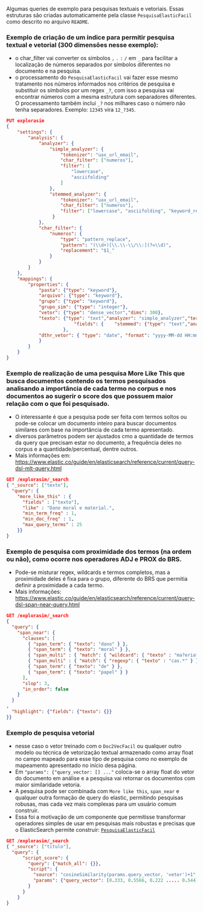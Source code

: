  Algumas queries de exemplo para pesquisas textuais e vetoriais. Essas estruturas são criadas automaticamente pela classe `PesquisaElasticFacil` como descrito no arquivo `README`.

### Exemplo de criação de um índice para permitir pesquisa textual e vetorial (300 dimensões nesse exemplo):
- o char_filter vai converter os símbolos `,` `.` `:` `/`  em `_` para facilitar a localização de números separados por símbolos diferentes no documento e na pesquisa.
- o processamento do `PesquisaElasticFacil` vai fazer esse mesmo tratamento nos números informados nos critérios de pesquisa e substituir os símbolos por um regex `_?`, com isso a pesquisa vai encontrar números com a mesma estrutura com separadores diferentes. O processamento também inclui `_?` nos milhares caso o número não tenha separadores. Exemplo: `12345` vira `12_?345`.
```json
PUT explorasim
{
	"settings": {
		"analysis": {
			"analyzer": {
				"simple_analyzer": {
					"tokenizer": "uax_url_email",
					"char_filter": ["numeros"],
					"filter": [
						"lowercase",
						"asciifolding"
					]
				},
				"stemmed_analyzer": {
					"tokenizer": "uax_url_email",
					"char_filter": ["numeros"],
					"filter": ["lowercase",	"asciifolding",	"keyword_repeat",	"brazilian_stem",	"remove_duplicates"	]
				 }
			},
			"char_filter": {
				"numeros": {
					"type": "pattern_replace",
					"pattern": "(\\d+)[\\.\\-\\/\\:](?=\\d)",
					"replacement": "$1_"
				}
			}
		}
	},
	"mappings": {
		"properties": {
			"pasta": {"type": "keyword"},
			"arquivo": {"type": "keyword"},
			"grupo": {"type": "keyword"},
			"grupo_sim": {"type": "integer"},
			"vetor": {"type": "dense_vector","dims": 300},
			"texto": {"type": "text","analyzer": "simple_analyzer","term_vector": "with_positions_offsets",
				         "fields": {	"stemmed": {"type": "text","analyzer": "stemmed_analyzer","term_vector": "with_positions_offsets"}}
			         },
			"dthr_vetor": {	"type": "date",	"format": "yyyy-MM-dd HH:mm:ss||yyyy-MM-dd||epoch_millis"
			}
		}
	}
}
```

### Exemplo de realização de uma pesquisa More Like This que busca documentos contendo os termos pesquisados analisando a importância de cada termo no corpus e nos documentos ao sugerir o score dos que possuem maior relação com o que foi pesquisado.
- O interessante é que a pesquisa pode ser feita com termos soltos ou pode-se colocar um documento inteiro para buscar documentos similares com base na importância de cada termo apresentado.
 - diversos parâmetros podem ser ajustados cmo a quantidade de termos da query que precisam estar no documento, a frequência deles no corpus e a quantidade/percentual, dentre outros.
 - Mais informações em: https://www.elastic.co/guide/en/elasticsearch/reference/current/query-dsl-mlt-query.html
```json
GET /explorasim/_search
{ "_source": ["texto"],
  "query": {
    "more_like_this" : {
      "fields" : ["texto"],
      "like" : "Dano moral e material.",
      "min_term_freq" : 1,
      "min_doc_freq" : 1,
      "max_query_terms" : 25
    }}
}
```

### Exemplo de pesquisa com proximidade dos termos (na ordem ou não), como ocorre nos operadores ADJ e PROX do BRS.
- Pode-se misturar regex, wildcards e termos completos, mas a proximidade deles é fixa para o grupo, diferente do BRS que permitia definir a proximidade a cada termo.
- Mais informações: https://www.elastic.co/guide/en/elasticsearch/reference/current/query-dsl-span-near-query.html
```json
GET /explorasim/_search
{
  "query": {
    "span_near": {
      "clauses": [
        { "span_term": { "texto": "dano" } },
        { "span_term": { "texto": "moral" } },
        { "span_multi" : { "match": { "wildcard": { "texto" : "ma?eria*" } } } },
        { "span_multi" : { "match": { "regexp": { "texto" : "cas.*" } } } },
        { "span_term": { "texto": "de" } },
        { "span_term": { "texto": "papel" } }
      ],
      "slop": 3,
      "in_order": false
    }
  }
,
  "highlight": {"fields": {"texto": {}}
}}
```
### Exemplo de pesquisa vetorial 
- nesse caso o vetor treinado com o `Doc2VecFacil` ou qualquer outro modelo ou técnica de vetorização textual armazenado como array float no campo mapeado para esse tipo de pesquisa como no exemplo de mapeamento apresentado no início desa página.
- Em `"params": {"query_vector: [] ..."` coloca-se o array float do vetor do documento em análise e a pesquisa vai retornar os documentos com maior similaridade vetoria.
- A pesquisa pode ser combinada com `More like this`, `span_near` e qualquer outra formação de query do elastic, permitindo pesquisas robusas, mas cada vez mais complexas para um usuário comum construir.
- Essa foi a motivação de um componente que permitisse transformar operadores simples de usar em pesquisas mais robustas e precisas que o ElasticSearch permite construir: [`PesquisaElasticFacil`](../README.md) 
```json
GET /explorasim/_search
{ "_source": ["titulo"],
  "query": {
      "script_score": {
        "query": {"match_all": {}},
        "script": {
          "source": "cosineSimilarity(params.query_vector, 'vetor')+1",
          "params": {"query_vector": [0.333, 0.5566, 0.222 ..... 0.544]}
        }
      }
    }
}
```
